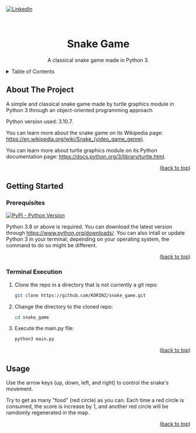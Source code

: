 <a name="readme-top"></a>

[![LinkedIn][linkedin-shield]][linkedin-url]

<!-- PROJECT TITLE -->
<br />
<div align="center">

<h1 align="center">Snake Game</h1>

  <p align="center">
    A classical snake game made in Python 3.
    <br />
  </p>
</div>

<!-- TABLE OF CONTENTS -->
<details>
  <summary>Table of Contents</summary>
  <ol>
    <li>
      <a href="#about-the-project">About The Project</a>
    </li>
    <li>
      <a href="#getting-started">Getting Started</a>
      <ul>
        <li><a href="#prerequisites">Prerequisites</a></li>
        <li><a href="#terminal-execution">Terminal Execution</a></li>
      </ul>
    </li>
    <li><a href="#usage">Usage</a></li>
  </ol>
</details>

<!-- ABOUT THE PROJECT -->
## About The Project

A simple and classical snake game made by turtle graphics module in Python 3 through an object-oriented programming approach.

Python version used: 3.10.7.

You can learn more about the snake game on its Wikipedia page: https://en.wikipedia.org/wiki/Snake_(video_game_genre).

You can learn more about turtle graphics module on its Python documentation page: https://docs.python.org/3/library/turtle.html.

<p align="right">(<a href="#readme-top">back to top</a>)</p>

<!-- GETTING STARTED -->
## Getting Started
### Prerequisites

[![PyPI - Python Version](https://img.shields.io/pypi/pyversions/Django)](https://www.python.org/downloads/)

Python 3.8 or above is required. You can download the latest version through https://www.python.org/downloads/. You can also intall or update Python 3 in your terminal; depending on your operating system, the command to do so might be different.

<p align="right">(<a href="#readme-top">back to top</a>)</p>

### Terminal Execution

1. Clone the repo in a directory that is not currently a git repo:
   ```sh
   git clone https://github.com/KORINZ/snake_game.git
   ```
2. Change the directory to the cloned repo:
   ```sh
   cd snake_game
   ```
3. Execute the main.py file:
   ```sh
   python3 main.py
   ```

<p align="right">(<a href="#readme-top">back to top</a>)</p>

## Usage

Use the arrow keys (up, down, left, and right) to control the snake's movement.

Try to get as many "food" (red circle) as you can. Each time a red circle is consumed, the score is increase by 1, and another red circle will be ramdomly regenerated in the map.

<p align="right">(<a href="#readme-top">back to top</a>)</p>

<!-- MARKDOWN LINKS & IMAGES -->
<!-- https://www.markdownguide.org/basic-syntax/#reference-style-links -->
[linkedin-shield]: https://img.shields.io/badge/-LinkedIn-black.svg?style=for-the-badge&logo=linkedin&colorB=555
[linkedin-url]: https://www.linkedin.com/in/colin-z/
